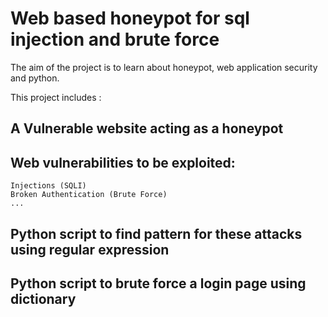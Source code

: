 # Web based honeypot for sql injection and brute force

The aim of the project is to learn about honeypot, web application security and python.

This project includes :

## A Vulnerable website acting as a honeypot

## Web vulnerabilities to be exploited:

```
Injections (SQLI)
Broken Authentication (Brute Force)
...
```

## Python script to find pattern for these attacks using regular expression

## Python script to brute force a login page using dictionary



